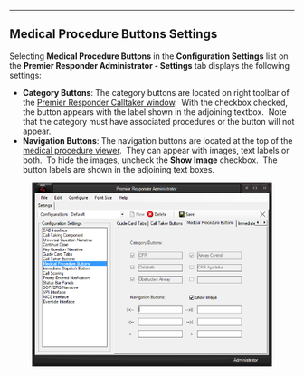   ----------------------------------------
  **Medical Procedure Buttons Settings**
  ----------------------------------------

Selecting **Medical Procedure Buttons** in the **Configuration
Settings** list on the **Premier Responder Administrator - Settings**
tab displays the following settings:

-   **Category Buttons**: The category buttons are located on right
    toolbar of the [Premier Responder Calltaker
    window](<Main Form.md>).  With the checkbox checked, the button
    appears with the label shown in the adjoining textbox.  Note that
    the category must have associated procedures or the button will not
    appear.
-   **Navigation Buttons**: The navigation buttons are located at the
    top of the [medical procedure viewer](<Medical Procedures.md>). 
    They can appear with images, text labels or both.  To hide the
    images, uncheck the **Show Image** checkbox.  The button labels are
    shown in the adjoining text boxes.

<figure><img src=".gitbook/assets/Medical Procedure Buttons Settings_files/Image001.png" alt=""><figcaption></figcaption></figure> 
